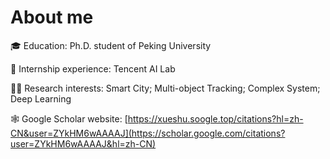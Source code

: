# About me

:mortar_board: Education: Ph.D. student of Peking University

:briefcase: Internship experience: Tencent AI Lab

:man_scientist: Research interests: Smart City; Multi-object Tracking; Complex System; Deep Learning

:spider_web: Google Scholar website: [https://xueshu.soogle.top/citations?hl=zh-CN&user=ZYkHM6wAAAAJ](https://scholar.google.com/citations?user=ZYkHM6wAAAAJ&hl=zh-CN)
